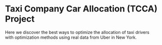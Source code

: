 # Taxi Company Car Allocation (TCCA) Project

Here we discover the best ways to optimize the allocation of taxi drivers with optimization methods using real data from Uber in New York.